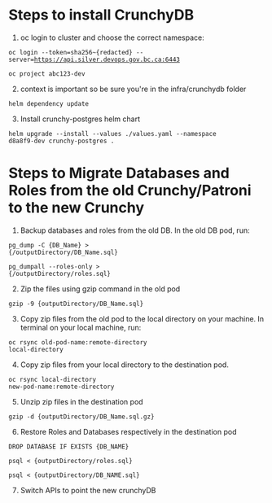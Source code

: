 # Steps to install CrunchyDB

1. oc login to cluster and choose the correct namespace:

<code>oc login --token=sha256~{redacted} --server=https://api.silver.devops.gov.bc.ca:6443</code>

<code>oc project abc123-dev</code>

2. context is important so be sure you're in the infra/crunchydb folder

<code>helm dependency update</code>

3. Install crunchy-postgres helm chart


<code>helm upgrade --install --values ./values.yaml --namespace d8a8f9-dev crunchy-postgres .</code>

# Steps to Migrate Databases and Roles from the old Crunchy/Patroni to the new Crunchy

1. Backup databases and roles from the old DB. In the old DB pod, run:

<code>pg_dump -C {DB_Name} > {/outputDirectory/DB_Name.sql}</code>

<code>pg_dumpall --roles-only >  {/outputDirectory/roles.sql}</code>

2. Zip the files using gzip command in the old pod

<code>gzip -9 {outputDirectory/DB_Name.sql}</code>

3. Copy zip files from the old pod to the local directory on your machine. In terminal on your local machine, run:


<code>oc rsync old-pod-name:remote-directory local-directory</code>

4. Copy zip files from your local directory to the destination pod.

<code>oc rsync local-directory new-pod-name:remote-directory</code>


5. Unzip zip files in the destination pod

<code>gzip -d {outputDirectory/DB_Name.sql.gz}</code>

6. Restore Roles and Databases respectively in the destination pod

<code>DROP DATABASE IF EXISTS {DB_NAME}</code>

<code>psql < {outputDirectory/roles.sql}</code>

<code>psql < {outputDirectory/DB_NAME.sql}</code>

7. Switch APIs to point the new crunchyDB